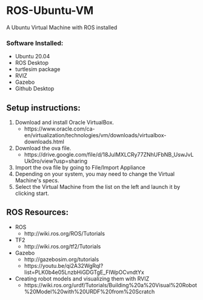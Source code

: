 # ROS-Ubuntu-VM
A Ubuntu Virtual Machine with ROS installed

<h3>Software Installed:</h3>
<ul>
<li>Ubuntu 20.04</li>
<li>ROS Desktop</li>
<li>turtlesim package</li>
<li>RVIZ</li>
<li>Gazebo</li>
<li>Github Desktop</li>
</ul>

Setup instructions:
-------------------
<ol>
  
<li>
Download and install Oracle VirtualBox.
  
<ul>
<li>https://www.oracle.com/ca-en/virtualization/technologies/vm/downloads/virtualbox-downloads.html</li>
</ul>
  
</li>


<li>
Download the ova file.
<ul>
<li>https://drive.google.com/file/d/18JuIMXLCRy77ZNhUFbNB_UswJvLUk0ro/view?usp=sharing</li>
</ul>
  
</li>


<li>Import the ova file by going to File/Import Appliance</li>

<li>Depending on your system, you may need to change the Virtual Machine's specs.</li>

<li>Select the Virtual Machine from the list on the left and launch it by clicking start.</li>
</ol>

ROS Resources:
-------------
<ul>
<li>
ROS
  
<ul>
<li>http://wiki.ros.org/ROS/Tutorials</li>
</ul>
  
</li>
  
  
<li>
TF2
  
<ul>
<li>http://wiki.ros.org/tf2/Tutorials</li>
</ul>
  
</li>
  
<li>
Gazebo
  
<ul>
<li>http://gazebosim.org/tutorials</li>
<li>https://youtu.be/qi2A32WgRqI?list=PLK0b4e05LnzbHiGDGTgE_FIWpOCvndtYx</li>   
</ul>
  
</li>
  
<li>
Creating robot models and visualizing them with RVIZ
  
<ul>
<li>https://wiki.ros.org/urdf/Tutorials/Building%20a%20Visual%20Robot%20Model%20with%20URDF%20from%20Scratch</li>
</ul>
  
</li>
  
</ul>
